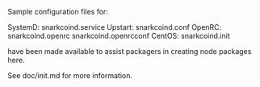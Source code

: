 Sample configuration files for:

SystemD: snarkcoind.service
Upstart: snarkcoind.conf
OpenRC:  snarkcoind.openrc
         snarkcoind.openrcconf
CentOS:  snarkcoind.init

have been made available to assist packagers in creating node packages here.

See doc/init.md for more information.
